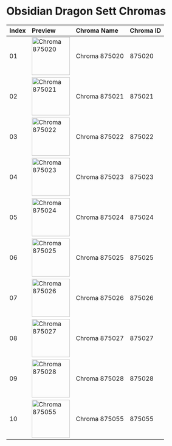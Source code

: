 # Obsidian Dragon Sett Chromas

| Index | Preview | Chroma Name | Chroma ID |
|:---|:---|:---|:---|
| 01 | <img src='https://raw.communitydragon.org/latest/plugins/rcp-be-lol-game-data/global/default/v1/champion-chroma-images/875/875020.png' alt='Chroma 875020' width='100'> | Chroma 875020 | 875020 |
| 02 | <img src='https://raw.communitydragon.org/latest/plugins/rcp-be-lol-game-data/global/default/v1/champion-chroma-images/875/875021.png' alt='Chroma 875021' width='100'> | Chroma 875021 | 875021 |
| 03 | <img src='https://raw.communitydragon.org/latest/plugins/rcp-be-lol-game-data/global/default/v1/champion-chroma-images/875/875022.png' alt='Chroma 875022' width='100'> | Chroma 875022 | 875022 |
| 04 | <img src='https://raw.communitydragon.org/latest/plugins/rcp-be-lol-game-data/global/default/v1/champion-chroma-images/875/875023.png' alt='Chroma 875023' width='100'> | Chroma 875023 | 875023 |
| 05 | <img src='https://raw.communitydragon.org/latest/plugins/rcp-be-lol-game-data/global/default/v1/champion-chroma-images/875/875024.png' alt='Chroma 875024' width='100'> | Chroma 875024 | 875024 |
| 06 | <img src='https://raw.communitydragon.org/latest/plugins/rcp-be-lol-game-data/global/default/v1/champion-chroma-images/875/875025.png' alt='Chroma 875025' width='100'> | Chroma 875025 | 875025 |
| 07 | <img src='https://raw.communitydragon.org/latest/plugins/rcp-be-lol-game-data/global/default/v1/champion-chroma-images/875/875026.png' alt='Chroma 875026' width='100'> | Chroma 875026 | 875026 |
| 08 | <img src='https://raw.communitydragon.org/latest/plugins/rcp-be-lol-game-data/global/default/v1/champion-chroma-images/875/875027.png' alt='Chroma 875027' width='100'> | Chroma 875027 | 875027 |
| 09 | <img src='https://raw.communitydragon.org/latest/plugins/rcp-be-lol-game-data/global/default/v1/champion-chroma-images/875/875028.png' alt='Chroma 875028' width='100'> | Chroma 875028 | 875028 |
| 10 | <img src='https://raw.communitydragon.org/latest/plugins/rcp-be-lol-game-data/global/default/v1/champion-chroma-images/875/875055.png' alt='Chroma 875055' width='100'> | Chroma 875055 | 875055 |
